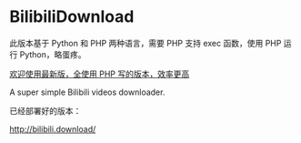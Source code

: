 # BilibiliDownload

此版本基于 Python 和 PHP 两种语言，需要 PHP 支持 exec 函数，使用 PHP 运行 Python，略蛋疼。

[欢迎使用最新版，全使用 PHP 写的版本，效率更高](https://github.com/fuckbilibili/BilibiliDownload-OpenShift)

A super simple Bilibili videos downloader.

已经部署好的版本：

http://bilibili.download/